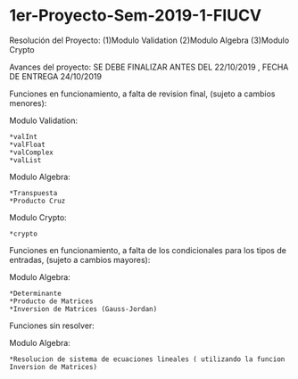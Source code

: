 # 1er-Proyecto-Sem-2019-1-FIUCV
Resolución del Proyecto:   (1)Modulo Validation      (2)Modulo Algebra       (3)Modulo Crypto

Avances del proyecto: SE DEBE FINALIZAR ANTES DEL 22/10/2019 , FECHA DE ENTREGA 24/10/2019 

Funciones en funcionamiento, a falta de revision final, (sujeto a cambios menores):

  Modulo Validation:
  
    *valInt
    *valFloat
    *valComplex
    *valList
  
  Modulo Algebra:

    *Transpuesta
    *Producto Cruz
  
  Modulo Crypto:
  
    *crypto

Funciones en funcionamiento, a falta de los condicionales para los tipos de entradas, (sujeto a cambios mayores):

  Modulo Algebra:
  
    *Determinante
    *Producto de Matrices
    *Inversion de Matrices (Gauss-Jordan)  
    
Funciones sin resolver:

  Modulo Algebra:
  
    *Resolucion de sistema de ecuaciones lineales ( utilizando la funcion Inversion de Matrices)
    
